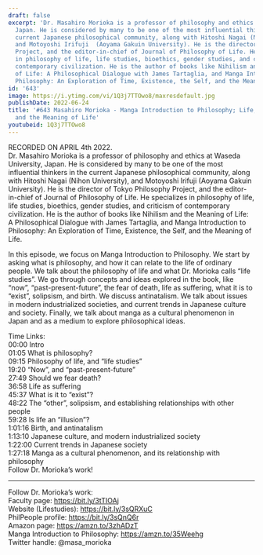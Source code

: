 ```yaml
---
draft: false
excerpt: 'Dr. Masahiro Morioka is a professor of philosophy and ethics at Waseda University,
  Japan. He is considered by many to be one of the most influential thinkers in the
  current Japanese philosophical community, along with Hitoshi Nagai (Nihon University),
  and Motoyoshi Irifuji  (Aoyama Gakuin University). He is the director of Tokyo Philosophy
  Project, and the editor-in-chief of Journal of Philosophy of Life. He specializes
  in philosophy of life, life studies, bioethics, gender studies, and criticism of
  contemporary civilization. He is the author of books like Nihilism and the Meaning
  of Life: A Philosophical Dialogue with James Tartaglia, and Manga Introduction to
  Philosophy: An Exploration of Time, Existence, the Self, and the Meaning of Life.'
id: '643'
image: https://i.ytimg.com/vi/1Q3j7TTOwo8/maxresdefault.jpg
publishDate: 2022-06-24
title: '#643 Masahiro Morioka - Manga Introduction to Philosophy; Life, Death, Time,
  and the Meaning of Life'
youtubeid: 1Q3j7TTOwo8
---
```

RECORDED ON APRIL 4th 2022.  
Dr. Masahiro Morioka is a professor of philosophy and ethics at Waseda University, Japan. He is considered by many to be one of the most influential thinkers in the current Japanese philosophical community, along with Hitoshi Nagai (Nihon University), and Motoyoshi Irifuji  (Aoyama Gakuin University). He is the director of Tokyo Philosophy Project, and the editor-in-chief of Journal of Philosophy of Life. He specializes in philosophy of life, life studies, bioethics, gender studies, and criticism of contemporary civilization. He is the author of books like Nihilism and the Meaning of Life: A Philosophical Dialogue with James Tartaglia, and Manga Introduction to Philosophy: An Exploration of Time, Existence, the Self, and the Meaning of Life.

In this episode, we focus on Manga Introduction to Philosophy. We start by asking what is philosophy, and how it can relate to the life of ordinary people. We talk about the philosophy of life and what Dr. Morioka calls “life studies”. We go through concepts and ideas explored in the book, like “now”, “past-present-future”, the fear of death, life as suffering, what it is to “exist”, solipsism, and birth. We discuss antinatalism. We talk about issues in modern industrialized societies, and current trends in Japanese culture and society. Finally, we talk about manga as a cultural phenomenon in Japan and as a medium to explore philosophical ideas.

Time Links:  
00:00 Intro  
01:05  What is philosophy?  
09:15  Philosophy of life, and “life studies”  
19:20  “Now”, and “past-present-future”  
27:49  Should we fear death?  
36:58  Life as suffering  
45:37  What is it to “exist”?  
48:22  The “other”, solipsism, and establishing relationships with other people  
59:28  Is life an “illusion”?  
1:01:16  Birth, and antinatalism  
1:13:10  Japanese culture, and modern industrialized society  
1:22:00  Current trends in Japanese society  
1:27:18  Manga as a cultural phenomenon, and its relationship with philosophy  
  Follow Dr. Morioka’s work!

---

Follow Dr. Morioka’s work:  
Faculty page: https://bit.ly/3tTIOAj  
Website (Lifestudies): https://bit.ly/3sQRXuC  
PhilPeople profile: https://bit.ly/3sQnQ6r  
Amazon page: https://amzn.to/3zhADzT  
Manga Introduction to Philosophy: https://amzn.to/35Weehg  
Twitter handle: @masa_morioka
